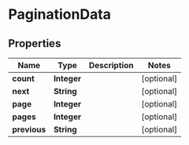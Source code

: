 

# PaginationData

## Properties

Name | Type | Description | Notes
------------ | ------------- | ------------- | -------------
**count** | **Integer** |  |  [optional]
**next** | **String** |  |  [optional]
**page** | **Integer** |  |  [optional]
**pages** | **Integer** |  |  [optional]
**previous** | **String** |  |  [optional]



